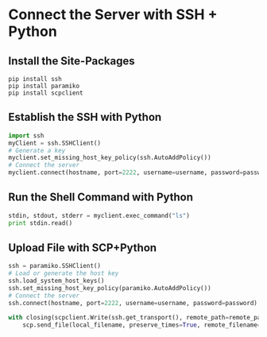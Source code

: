 # Connect the Server with SSH + Python

## Install the Site-Packages

```
pip install ssh
pip install paramiko
pip install scpclient
```

## Establish the SSH with Python

```python
import ssh
myClient = ssh.SSHClient()
# Generate a key
myclient.set_missing_host_key_policy(ssh.AutoAddPolicy())
# Connect the server
myclient.connect(hostname, port=2222, username=username, password=password)
```

## Run the Shell Command with Python
```python
stdin, stdout, stderr = myclient.exec_command("ls")
print stdin.read()
```

## Upload File with SCP+Python

```python
ssh = paramiko.SSHClient()
# Load or generate the host key 
ssh.load_system_host_keys()
ssh.set_missing_host_key_policy(paramiko.AutoAddPolicy())
# Connect the server
ssh.connect(hostname, port=2222, username=username, password=password)

with closing(scpclient.Write(ssh.get_transport(), remote_path=remote_path)) as scp:
    scp.send_file(local_filename, preserve_times=True, remote_filename=remote_filename)
```
